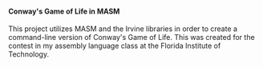 #### Conway's Game of Life in MASM
This project utilizes MASM and the Irvine libraries in order to create a command-line version of Conway's Game of Life. This was created for the contest in my assembly language class at the Florida Institute of Technology.